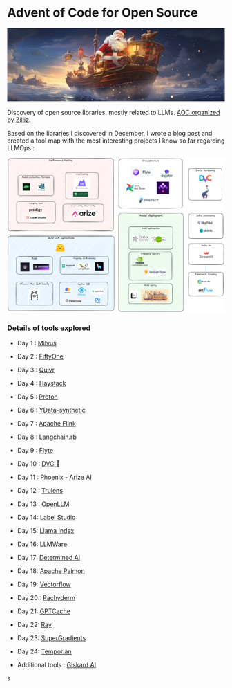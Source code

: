 # Advent of Code for Open Source

![christmas](img/santa_boat.png)

Discovery of open source libraries, mostly related to LLMs. [AOC organized by Zilliz](https://zilliz.com/blog/advent-of-code-for-open-source).

Based on the libraries I discovered in December, I wrote a blog post and created a tool map with the most interesting projects I know so far regarding LLMOps :

![tool_map](img/mlops_tools.png)


### Details of tools explored

- Day 1 : [Milvus](https://github.com/milvus-io/milvus)
- Day 2 : [FiftyOne](https://github.com/voxel51/fiftyone)
- Day 3 : [Quivr](https://github.com/StanGirard/quivr)
- Day 4 : [Haystack](https://haystack.deepset.ai/)
- Day 5 : [Proton](https://docs.timeplus.com/proton)
- Day 6 : [YData-synthetic](https://ydata.ai/)
- Day 7 : [Apache Flink](https://flink.apache.org/)
- Day 8 : [Langchain.rb](https://github.com/andreibondarev/langchainrb)
- Day 9 : [Flyte](https://github.com/flyteorg/flyte)
- Day 10 : [DVC 💚](https://github.com/iterative/dvc)
- Day 11 : [Phoenix - Arize AI](https://github.com/Arize-ai/phoenix)
- Day 12 : [Trulens](https://github.com/truera/trulens)
- Day 13 : [OpenLLM](https://github.com/bentoml/OpenLLM)
- Day 14: [Label Studio](https://github.com/HumanSignal/label-studio/)
- Day 15: [Llama Index](https://github.com/run-llama/llama_index)
- Day 16: [LLMWare](https://github.com/llmware-ai/llmware)
- Day 17: [Determined AI](https://github.com/determined-ai/determined)
- Day 18: [Apache Paimon](https://github.com/apache/incubator-paimon)
- Day 19: [Vectorflow](https://github.com/dgarnitz/vectorflow)
- Day 20 : [Pachyderm](https://github.com/pachyderm/pachyderm)
- Day 21: [GPTCache](https://github.com/zilliztech/gptcache)
- Day 22: [Ray](https://github.com/ray-project/ray)
- Day 23: [SuperGradients](https://github.com/Deci-AI/super-gradients)
- Day 24: [Temporian](https://github.com/google/temporian)

- Additional tools : [Giskard AI](https://github.com/Giskard-AI/giskard)



s